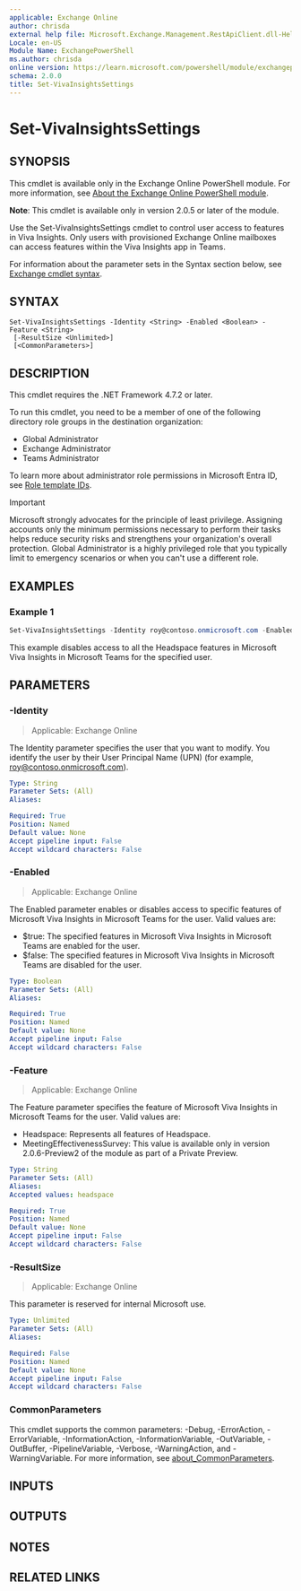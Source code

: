 ```yaml
---
applicable: Exchange Online
author: chrisda
external help file: Microsoft.Exchange.Management.RestApiClient.dll-Help.xml
Locale: en-US
Module Name: ExchangePowerShell
ms.author: chrisda
online version: https://learn.microsoft.com/powershell/module/exchangepowershell/set-vivainsightssettings
schema: 2.0.0
title: Set-VivaInsightsSettings
---
```


# Set-VivaInsightsSettings

## SYNOPSIS
This cmdlet is available only in the Exchange Online PowerShell module. For more information, see [About the Exchange Online PowerShell module](https://aka.ms/exov3-module).

**Note**: This cmdlet is available only in version 2.0.5 or later of the module.

Use the Set-VivaInsightsSettings cmdlet to control user access to features in Viva Insights. Only users with provisioned Exchange Online mailboxes can access features within the Viva Insights app in Teams.

For information about the parameter sets in the Syntax section below, see [Exchange cmdlet syntax](https://learn.microsoft.com/powershell/exchange/exchange-cmdlet-syntax).

## SYNTAX

```
Set-VivaInsightsSettings -Identity <String> -Enabled <Boolean> -Feature <String>
 [-ResultSize <Unlimited>]
 [<CommonParameters>]
```

## DESCRIPTION
This cmdlet requires the .NET Framework 4.7.2 or later.

To run this cmdlet, you need to be a member of one of the following directory role groups in the destination organization:

- Global Administrator
- Exchange Administrator
- Teams Administrator

To learn more about administrator role permissions in Microsoft Entra ID, see [Role template IDs](https://learn.microsoft.com/entra/identity/role-based-access-control/permissions-reference#role-template-ids).

> [!IMPORTANT]
> Microsoft strongly advocates for the principle of least privilege. Assigning accounts only the minimum permissions necessary to perform their tasks helps reduce security risks and strengthens your organization's overall protection. Global Administrator is a highly privileged role that you typically limit to emergency scenarios or when you can't use a different role.

## EXAMPLES

### Example 1
```powershell
Set-VivaInsightsSettings -Identity roy@contoso.onmicrosoft.com -Enabled $false -Feature headspace
```

This example disables access to all the Headspace features in Microsoft Viva Insights in Microsoft Teams for the specified user.

## PARAMETERS

### -Identity

> Applicable: Exchange Online

The Identity parameter specifies the user that you want to modify. You identify the user by their User Principal Name (UPN) (for example, roy@contoso.onmicrosoft.com).

```yaml
Type: String
Parameter Sets: (All)
Aliases:

Required: True
Position: Named
Default value: None
Accept pipeline input: False
Accept wildcard characters: False
```

### -Enabled

> Applicable: Exchange Online

The Enabled parameter enables or disables access to specific features of Microsoft Viva Insights in Microsoft Teams for the user. Valid values are:

- $true: The specified features in Microsoft Viva Insights in Microsoft Teams are enabled for the user.
- $false: The specified features in Microsoft Viva Insights in Microsoft Teams are disabled for the user.

```yaml
Type: Boolean
Parameter Sets: (All)
Aliases:

Required: True
Position: Named
Default value: None
Accept pipeline input: False
Accept wildcard characters: False
```

### -Feature

> Applicable: Exchange Online

The Feature parameter specifies the feature of Microsoft Viva Insights in Microsoft Teams for the user. Valid values are:

- Headspace: Represents all features of Headspace.
- MeetingEffectivenessSurvey: This value is available only in version 2.0.6-Preview2 of the module as part of a Private Preview.

```yaml
Type: String
Parameter Sets: (All)
Aliases:
Accepted values: headspace

Required: True
Position: Named
Default value: None
Accept pipeline input: False
Accept wildcard characters: False
```

### -ResultSize

> Applicable: Exchange Online

This parameter is reserved for internal Microsoft use.

```yaml
Type: Unlimited
Parameter Sets: (All)
Aliases:

Required: False
Position: Named
Default value: None
Accept pipeline input: False
Accept wildcard characters: False
```

### CommonParameters
This cmdlet supports the common parameters: -Debug, -ErrorAction, -ErrorVariable, -InformationAction, -InformationVariable, -OutVariable, -OutBuffer, -PipelineVariable, -Verbose, -WarningAction, and -WarningVariable. For more information, see [about_CommonParameters](https://go.microsoft.com/fwlink/p/?LinkID=113216).

## INPUTS

## OUTPUTS

## NOTES

## RELATED LINKS
